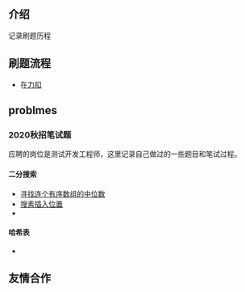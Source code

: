 ## 介绍
记录刷题历程

## 刷题流程
* 在[力扣](https://leetcode-cn.com/problemset/all/)

## problmes
### 2020秋招笔试题
应聘的岗位是测试开发工程师，这里记录自己做过的一些题目和笔试过程。


#### 二分搜索
* [寻找连个有序数组的中位数]()
* [搜素插入位置]()
* 

#### 哈希表
* 

## 友情合作